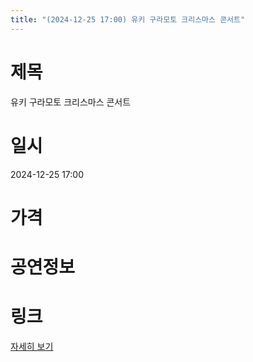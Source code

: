```yaml
---
title: "(2024-12-25 17:00) 유키 구라모토 크리스마스 콘서트"
---
```


# 제목
유키 구라모토 크리스마스 콘서트

# 일시
2024-12-25 17:00

# 가격


# 공연정보
  
  


# 링크
[자세히 보기](https://www.sac.or.kr/site/main/show/show_view?SN=62001 "https://www.sac.or.kr/site/main/show/show_view?SN=62001")
